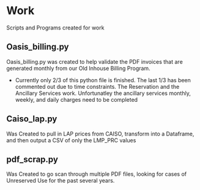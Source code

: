 # Work
Scripts and Programs created for work 
## Oasis_billing.py
Oasis_billing.py was created to help validate the PDF invoices that are generated monthly from our Old Inhouse Billing Program. 
-  Currently only 2/3 of this python file is finished. The last 1/3 has been commented out due to time constraints. The Reservation and the Ancillary Services work. Unfortunatley the ancillary services monthly, weekly, and daily charges need to be completed

## Caiso_lap.py
Was Created to pull in LAP prices from CAISO, transform into a Dataframe, and then output a CSV of only the LMP_PRC values

## pdf_scrap.py
Was Created to go scan through multiple PDF files, looking for cases of Unreserved Use for the past several years. 
